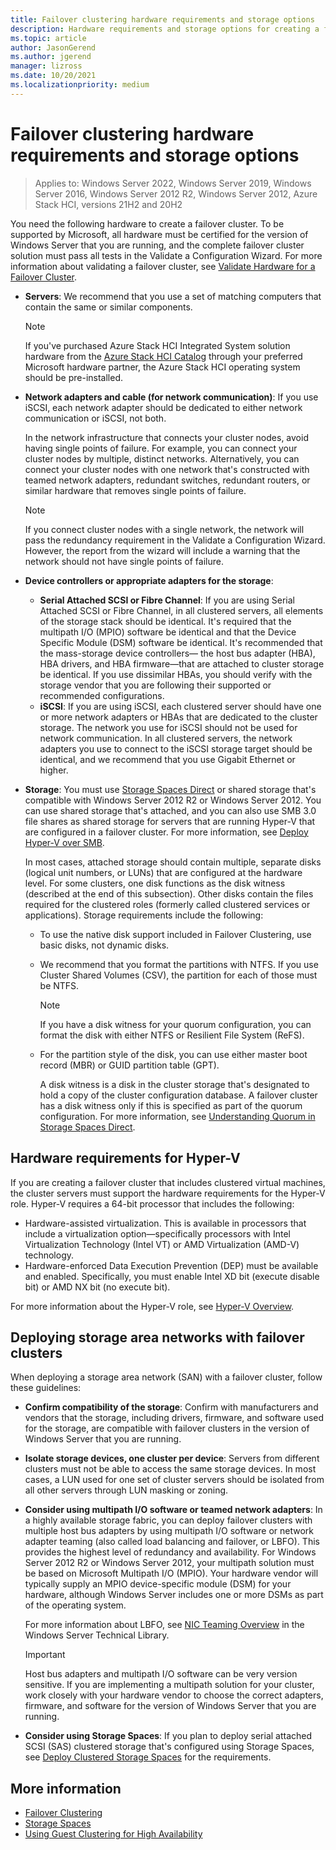 ```yaml
---
title: Failover clustering hardware requirements and storage options
description: Hardware requirements and storage options for creating a failover cluster.
ms.topic: article
author: JasonGerend
ms.author: jgerend
manager: lizross
ms.date: 10/20/2021
ms.localizationpriority: medium
---
```

# Failover clustering hardware requirements and storage options

>Applies to: Windows Server 2022, Windows Server 2019, Windows Server 2016, Windows Server 2012 R2, Windows Server 2012, Azure Stack HCI, versions 21H2 and 20H2

You need the following hardware to create a failover cluster. To be supported by Microsoft, all hardware must be certified for the version of Windows Server that you are running, and the complete failover cluster solution must pass all tests in the Validate a Configuration Wizard. For more information about validating a failover cluster, see [Validate Hardware for a Failover Cluster](</previous-versions/windows/it-pro/windows-server-2012-r2-and-2012/jj134244(v%3dws.11)>).

- **Servers**: We recommend that you use a set of matching computers that contain the same or similar components.

    > [!NOTE]
    > If you've purchased Azure Stack HCI Integrated System solution hardware from the [Azure Stack HCI Catalog](https://hcicatalog.azurewebsites.net) through your preferred Microsoft hardware partner, the Azure Stack HCI operating system should be pre-installed.

- **Network adapters and cable (for network communication)**: If you use iSCSI, each network adapter should be dedicated to either network communication or iSCSI, not both.

    In the network infrastructure that connects your cluster nodes, avoid having single points of failure. For example, you can connect your cluster nodes by multiple, distinct networks. Alternatively, you can connect your cluster nodes with one network that's constructed with teamed network adapters, redundant switches, redundant routers, or similar hardware that removes single points of failure.

    >[!NOTE]
    >If you connect cluster nodes with a single network, the network will pass the redundancy requirement in the Validate a Configuration Wizard. However, the report from the wizard will include a warning that the network should not have single points of failure.

- **Device controllers or appropriate adapters for the storage**:

  - **Serial Attached SCSI or Fibre Channel**: If you are using Serial Attached SCSI or Fibre Channel, in all clustered servers, all elements of the storage stack should be identical. It's required that the multipath I/O (MPIO) software be identical and that the Device Specific Module (DSM) software be identical. It's recommended that the mass-storage device controllers— the host bus adapter (HBA), HBA drivers, and HBA firmware—that are attached to cluster storage be identical. If you use dissimilar HBAs, you should verify with the storage vendor that you are following their supported or recommended configurations.
  - **iSCSI**: If you are using iSCSI, each clustered server should have one or more network adapters or HBAs that are dedicated to the cluster storage. The network you use for iSCSI should not be used for network communication. In all clustered servers, the network adapters you use to connect to the iSCSI storage target should be identical, and we recommend that you use Gigabit Ethernet or higher.
- **Storage**: You must use [Storage Spaces Direct](../storage/storage-spaces/storage-spaces-direct-overview.md) or shared storage that's compatible with Windows Server 2012 R2 or Windows Server 2012. You can use shared storage that's attached, and you can also use SMB 3.0 file shares as shared storage for servers that are running Hyper-V that are configured in a failover cluster. For more information, see [Deploy Hyper-V over SMB](</previous-versions/windows/it-pro/windows-server-2012-r2-and-2012/jj134187(v%3dws.11)>).

    In most cases, attached storage should contain multiple, separate disks (logical unit numbers, or LUNs) that are configured at the hardware level. For some clusters, one disk functions as the disk witness (described at the end of this subsection). Other disks contain the files required for the clustered roles (formerly called clustered services or applications). Storage requirements include the following:

  - To use the native disk support included in Failover Clustering, use basic disks, not dynamic disks.
  - We recommend that you format the partitions with NTFS. If you use Cluster Shared Volumes (CSV), the partition for each of those must be NTFS.

    >[!NOTE]
    >If you have a disk witness for your quorum configuration, you can format the disk with either NTFS or Resilient File System (ReFS).

  - For the partition style of the disk, you can use either master boot record (MBR) or GUID partition table (GPT).

    A disk witness is a disk in the cluster storage that's designated to hold a copy of the cluster configuration database. A failover cluster has a disk witness only if this is specified as part of the quorum configuration. For more information, see [Understanding Quorum in Storage Spaces Direct](../storage/storage-spaces/understand-quorum.md).

## Hardware requirements for Hyper-V

If you are creating a failover cluster that includes clustered virtual machines, the cluster servers must support the hardware requirements for the Hyper-V role. Hyper-V requires a 64-bit processor that includes the following:

- Hardware-assisted virtualization. This is available in processors that include a virtualization option—specifically processors with Intel Virtualization Technology (Intel VT) or AMD Virtualization (AMD-V) technology.
- Hardware-enforced Data Execution Prevention (DEP) must be available and enabled. Specifically, you must enable Intel XD bit (execute disable bit) or AMD NX bit (no execute bit).

For more information about the Hyper-V role, see [Hyper-V Overview](</previous-versions/windows/it-pro/windows-server-2012-r2-and-2012/hh831531(v%3dws.11)>).

## Deploying storage area networks with failover clusters

When deploying a storage area network (SAN) with a failover cluster, follow these guidelines:

- **Confirm compatibility of the storage**: Confirm with manufacturers and vendors that the storage, including drivers, firmware, and software used for the storage, are compatible with failover clusters in the version of Windows Server that you are running.
- **Isolate storage devices, one cluster per device**: Servers from different clusters must not be able to access the same storage devices. In most cases, a LUN used for one set of cluster servers should be isolated from all other servers through LUN masking or zoning.
- **Consider using multipath I/O software or teamed network adapters**: In a highly available storage fabric, you can deploy failover clusters with multiple host bus adapters by using multipath I/O software or network adapter teaming (also called load balancing and failover, or LBFO). This provides the highest level of redundancy and availability. For Windows Server 2012 R2 or Windows Server 2012, your multipath solution must be based on Microsoft Multipath I/O (MPIO). Your hardware vendor will typically supply an MPIO device-specific module (DSM) for your hardware, although Windows Server includes one or more DSMs as part of the operating system.

    For more information about LBFO, see [NIC Teaming Overview](../networking/technologies/nic-teaming/nic-teaming.md) in the Windows Server Technical Library.

    >[!IMPORTANT]
    >Host bus adapters and multipath I/O software can be very version sensitive. If you are implementing a multipath solution for your cluster, work closely with your hardware vendor to choose the correct adapters, firmware, and software for the version of Windows Server that you are running.

- **Consider using Storage Spaces**: If you plan to deploy serial attached SCSI (SAS) clustered storage that's configured using Storage Spaces, see [Deploy Clustered Storage Spaces](</previous-versions/windows/it-pro/windows-server-2012-r2-and-2012/jj822937(v%3dws.11)>) for the requirements.

## More information

- [Failover Clustering](./failover-clustering-overview.md)
- [Storage Spaces](</previous-versions/windows/it-pro/windows-server-2012-r2-and-2012/hh831739(v%3dws.11)>)
- [Using Guest Clustering for High Availability](</previous-versions/windows/it-pro/windows-server-2012-r2-and-2012/dn440540(v%3dws.11)>)

